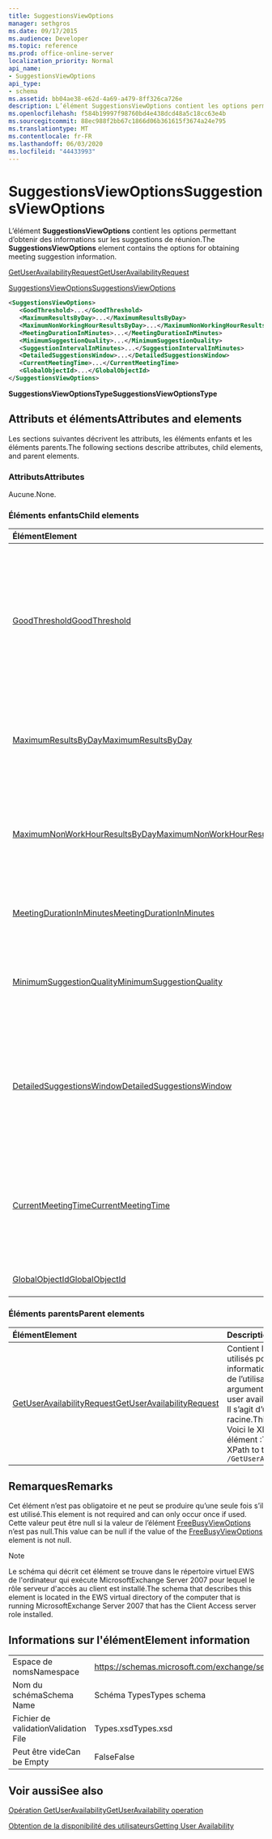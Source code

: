 ```yaml
---
title: SuggestionsViewOptions
manager: sethgros
ms.date: 09/17/2015
ms.audience: Developer
ms.topic: reference
ms.prod: office-online-server
localization_priority: Normal
api_name:
- SuggestionsViewOptions
api_type:
- schema
ms.assetid: bb04ae38-e62d-4a69-a479-8ff326ca726e
description: L’élément SuggestionsViewOptions contient les options permettant d’obtenir des informations sur les suggestions de réunion.
ms.openlocfilehash: f584b19997f98760bd4e438dcd48a5c18cc63e4b
ms.sourcegitcommit: 88ec988f2bb67c1866d06b361615f3674a24e795
ms.translationtype: MT
ms.contentlocale: fr-FR
ms.lasthandoff: 06/03/2020
ms.locfileid: "44433993"
---
```

# <a name="suggestionsviewoptions"></a><span data-ttu-id="f9272-103">SuggestionsViewOptions</span><span class="sxs-lookup"><span data-stu-id="f9272-103">SuggestionsViewOptions</span></span>

<span data-ttu-id="f9272-104">L’élément **SuggestionsViewOptions** contient les options permettant d’obtenir des informations sur les suggestions de réunion.</span><span class="sxs-lookup"><span data-stu-id="f9272-104">The **SuggestionsViewOptions** element contains the options for obtaining meeting suggestion information.</span></span> 
  
[<span data-ttu-id="f9272-105">GetUserAvailabilityRequest</span><span class="sxs-lookup"><span data-stu-id="f9272-105">GetUserAvailabilityRequest</span></span>](getuseravailabilityrequest.md)
  
[<span data-ttu-id="f9272-106">SuggestionsViewOptions</span><span class="sxs-lookup"><span data-stu-id="f9272-106">SuggestionsViewOptions</span></span>](suggestionsviewoptions.md)
  
```xml
<SuggestionsViewOptions>
   <GoodThreshold>...</GoodThreshold>
   <MaximumResultsByDay>...</MaximumResultsByDay>
   <MaximumNonWorkingHourResultsByDay>...</MaximumNonWorkingHourResultsByDay>
   <MeetingDurationInMinutes>...</MeetingDurationInMinutes>
   <MinimumSuggestionQuality>...</MinimumSuggestionQuality>
   <SuggestionIntervalInMinutes>...</SuggestionIntervalInMinutes>
   <DetailedSuggestionsWindow>...</DetailedSuggestionsWindow>
   <CurrentMeetingTime>...</CurrentMeetingTime>
   <GlobalObjectId>...</GlobalObjectId>
</SuggestionsViewOptions>
```

 <span data-ttu-id="f9272-107">**SuggestionsViewOptionsType**</span><span class="sxs-lookup"><span data-stu-id="f9272-107">**SuggestionsViewOptionsType**</span></span>
## <a name="attributes-and-elements"></a><span data-ttu-id="f9272-108">Attributs et éléments</span><span class="sxs-lookup"><span data-stu-id="f9272-108">Attributes and elements</span></span>

<span data-ttu-id="f9272-109">Les sections suivantes décrivent les attributs, les éléments enfants et les éléments parents.</span><span class="sxs-lookup"><span data-stu-id="f9272-109">The following sections describe attributes, child elements, and parent elements.</span></span>
  
### <a name="attributes"></a><span data-ttu-id="f9272-110">Attributs</span><span class="sxs-lookup"><span data-stu-id="f9272-110">Attributes</span></span>

<span data-ttu-id="f9272-111">Aucune.</span><span class="sxs-lookup"><span data-stu-id="f9272-111">None.</span></span>
  
### <a name="child-elements"></a><span data-ttu-id="f9272-112">Éléments enfants</span><span class="sxs-lookup"><span data-stu-id="f9272-112">Child elements</span></span>

|<span data-ttu-id="f9272-113">**Élément**</span><span class="sxs-lookup"><span data-stu-id="f9272-113">**Element**</span></span>|<span data-ttu-id="f9272-114">**Description**</span><span class="sxs-lookup"><span data-stu-id="f9272-114">**Description**</span></span>|
|:-----|:-----|
|[<span data-ttu-id="f9272-115">GoodThreshold</span><span class="sxs-lookup"><span data-stu-id="f9272-115">GoodThreshold</span></span>](goodthreshold.md) <br/> |<span data-ttu-id="f9272-116">Spécifie le pourcentage de participants qui doivent avoir ouvert la période de temps pour la période considérée comme une heure de réunion recommandée.</span><span class="sxs-lookup"><span data-stu-id="f9272-116">Specifies the percentage of attendees that must have the time period open for the time period to qualify as a good suggested meeting time.</span></span>  <br/> |
|[<span data-ttu-id="f9272-117">MaximumResultsByDay</span><span class="sxs-lookup"><span data-stu-id="f9272-117">MaximumResultsByDay</span></span>](maximumresultsbyday.md) <br/> |<span data-ttu-id="f9272-118">Indique le nombre de réunions suggérées par jour renvoyées dans la réponse.</span><span class="sxs-lookup"><span data-stu-id="f9272-118">Specifies the number of suggested meeting times per day returned in the response.</span></span>  <br/> |
|[<span data-ttu-id="f9272-119">MaximumNonWorkHourResultsByDay</span><span class="sxs-lookup"><span data-stu-id="f9272-119">MaximumNonWorkHourResultsByDay</span></span>](maximumnonworkhourresultsbyday.md) <br/> |<span data-ttu-id="f9272-120">Indique le nombre de résultats suggérés pour les heures de travail en dehors des heures ouvrées normales par jour.</span><span class="sxs-lookup"><span data-stu-id="f9272-120">Specifies the number of suggested results for meeting times outside regular working hours per day.</span></span>  <br/> |
|[<span data-ttu-id="f9272-121">MeetingDurationInMinutes</span><span class="sxs-lookup"><span data-stu-id="f9272-121">MeetingDurationInMinutes</span></span>](meetingdurationinminutes.md) <br/> |<span data-ttu-id="f9272-122">Spécifie la durée de la réunion à suggérer.</span><span class="sxs-lookup"><span data-stu-id="f9272-122">Specifies the length of the meeting to be suggested.</span></span>  <br/> |
|[<span data-ttu-id="f9272-123">MinimumSuggestionQuality</span><span class="sxs-lookup"><span data-stu-id="f9272-123">MinimumSuggestionQuality</span></span>](minimumsuggestionquality.md) <br/> |<span data-ttu-id="f9272-124">Spécifie la qualité des suggestions de réunion à renvoyer dans la réponse.</span><span class="sxs-lookup"><span data-stu-id="f9272-124">Specifies the quality of meeting suggestions to be returned in the response.</span></span>  <br/> |
|[<span data-ttu-id="f9272-125">DetailedSuggestionsWindow</span><span class="sxs-lookup"><span data-stu-id="f9272-125">DetailedSuggestionsWindow</span></span>](detailedsuggestionswindow.md) <br/> |<span data-ttu-id="f9272-126">Identifie l’intervalle de temps interrogé pour obtenir des informations détaillées sur les heures de réunion suggérées.</span><span class="sxs-lookup"><span data-stu-id="f9272-126">Identifies the time span that is queried for detailed information about suggested meeting times.</span></span>  <br/> |
|[<span data-ttu-id="f9272-127">CurrentMeetingTime</span><span class="sxs-lookup"><span data-stu-id="f9272-127">CurrentMeetingTime</span></span>](currentmeetingtime.md) <br/> |<span data-ttu-id="f9272-128">Représente l’heure de début d’une réunion que vous souhaitez mettre à jour avec les résultats de la réunion suggérés.</span><span class="sxs-lookup"><span data-stu-id="f9272-128">Represents the start time of a meeting that you want to update with the suggested meeting time results.</span></span>  <br/> |
|[<span data-ttu-id="f9272-129">GlobalObjectId</span><span class="sxs-lookup"><span data-stu-id="f9272-129">GlobalObjectId</span></span>](globalobjectid.md) <br/> |<span data-ttu-id="f9272-130">Cet élément n’est pas utilisé.</span><span class="sxs-lookup"><span data-stu-id="f9272-130">This element is not used.</span></span>  <br/> |
   
### <a name="parent-elements"></a><span data-ttu-id="f9272-131">Éléments parents</span><span class="sxs-lookup"><span data-stu-id="f9272-131">Parent elements</span></span>

|<span data-ttu-id="f9272-132">**Élément**</span><span class="sxs-lookup"><span data-stu-id="f9272-132">**Element**</span></span>|<span data-ttu-id="f9272-133">**Description**</span><span class="sxs-lookup"><span data-stu-id="f9272-133">**Description**</span></span>|
|:-----|:-----|
|[<span data-ttu-id="f9272-134">GetUserAvailabilityRequest</span><span class="sxs-lookup"><span data-stu-id="f9272-134">GetUserAvailabilityRequest</span></span>](getuseravailabilityrequest.md) <br/> |<span data-ttu-id="f9272-135">Contient les arguments utilisés pour obtenir les informations de disponibilité de l’utilisateur.</span><span class="sxs-lookup"><span data-stu-id="f9272-135">Contains the arguments used to obtain user availability information.</span></span> <span data-ttu-id="f9272-136">Il s’agit d’un élément racine.</span><span class="sxs-lookup"><span data-stu-id="f9272-136">This is a root element.</span></span>  <br/> <span data-ttu-id="f9272-137">Voici le XPath de cet élément :</span><span class="sxs-lookup"><span data-stu-id="f9272-137">The following is the XPath to this element:</span></span>  <br/>  `/GetUserAvailabilityRequest` <br/> |
   
## <a name="remarks"></a><span data-ttu-id="f9272-138">Remarques</span><span class="sxs-lookup"><span data-stu-id="f9272-138">Remarks</span></span>

<span data-ttu-id="f9272-139">Cet élément n’est pas obligatoire et ne peut se produire qu’une seule fois s’il est utilisé.</span><span class="sxs-lookup"><span data-stu-id="f9272-139">This element is not required and can only occur once if used.</span></span> <span data-ttu-id="f9272-140">Cette valeur peut être null si la valeur de l’élément [FreeBusyViewOptions](freebusyviewoptions.md) n’est pas null.</span><span class="sxs-lookup"><span data-stu-id="f9272-140">This value can be null if the value of the [FreeBusyViewOptions](freebusyviewoptions.md) element is not null.</span></span> 
  
> [!NOTE]
> <span data-ttu-id="f9272-141">Le schéma qui décrit cet élément se trouve dans le répertoire virtuel EWS de l'ordinateur qui exécute MicrosoftExchange Server 2007 pour lequel le rôle serveur d'accès au client est installé.</span><span class="sxs-lookup"><span data-stu-id="f9272-141">The schema that describes this element is located in the EWS virtual directory of the computer that is running MicrosoftExchange Server 2007 that has the Client Access server role installed.</span></span> 
  
## <a name="element-information"></a><span data-ttu-id="f9272-142">Informations sur l'élément</span><span class="sxs-lookup"><span data-stu-id="f9272-142">Element information</span></span>

|||
|:-----|:-----|
|<span data-ttu-id="f9272-143">Espace de noms</span><span class="sxs-lookup"><span data-stu-id="f9272-143">Namespace</span></span>  <br/> |https://schemas.microsoft.com/exchange/services/2006/types  <br/> |
|<span data-ttu-id="f9272-144">Nom du schéma</span><span class="sxs-lookup"><span data-stu-id="f9272-144">Schema Name</span></span>  <br/> |<span data-ttu-id="f9272-145">Schéma Types</span><span class="sxs-lookup"><span data-stu-id="f9272-145">Types schema</span></span>  <br/> |
|<span data-ttu-id="f9272-146">Fichier de validation</span><span class="sxs-lookup"><span data-stu-id="f9272-146">Validation File</span></span>  <br/> |<span data-ttu-id="f9272-147">Types.xsd</span><span class="sxs-lookup"><span data-stu-id="f9272-147">Types.xsd</span></span>  <br/> |
|<span data-ttu-id="f9272-148">Peut être vide</span><span class="sxs-lookup"><span data-stu-id="f9272-148">Can be Empty</span></span>  <br/> |<span data-ttu-id="f9272-149">False</span><span class="sxs-lookup"><span data-stu-id="f9272-149">False</span></span>  <br/> |
   
## <a name="see-also"></a><span data-ttu-id="f9272-150">Voir aussi</span><span class="sxs-lookup"><span data-stu-id="f9272-150">See also</span></span>



[<span data-ttu-id="f9272-151">Opération GetUserAvailability</span><span class="sxs-lookup"><span data-stu-id="f9272-151">GetUserAvailability operation</span></span>](getuseravailability-operation.md)


[<span data-ttu-id="f9272-152">Obtention de la disponibilité des utilisateurs</span><span class="sxs-lookup"><span data-stu-id="f9272-152">Getting User Availability</span></span>](https://msdn.microsoft.com/library/d4133fcb-9b0f-4e6b-aadf-a389da83516a%28Office.15%29.aspx)

